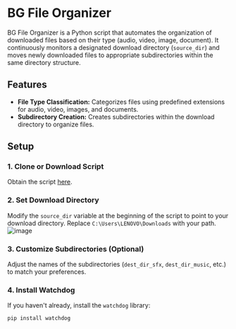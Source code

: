 # BG File Organizer

BG File Organizer is a Python script that automates the organization of downloaded files based on their type (audio, video, image, document). It continuously monitors a designated download directory (`source_dir`) and moves newly downloaded files to appropriate subdirectories within the same directory structure.

## Features

- **File Type Classification:** Categorizes files using predefined extensions for audio, video, images, and documents.
- **Subdirectory Creation:** Creates subdirectories within the download directory to organize files.

## Setup

### 1. Clone or Download Script

Obtain the script [here](https://github.com/NiRbHaYsInGh30/bgFileorganizer).

### 2. Set Download Directory

Modify the `source_dir` variable at the beginning of the script to point to your download directory. Replace `C:\Users\LENOVO\Downloads` with your path.
![image](https://github.com/NiRbHaYsInGh30/bgFileorganizer/assets/90407590/946c4af9-034c-4eef-8543-a14e69cc6f3a)


### 3. Customize Subdirectories (Optional)

Adjust the names of the subdirectories (`dest_dir_sfx`, `dest_dir_music`, etc.) to match your preferences.

### 4. Install Watchdog

If you haven't already, install the `watchdog` library:

```bash
pip install watchdog
